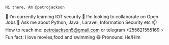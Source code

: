     Hi there, Am @petrojackson
   🌱 I’m currently learning IOT security
   👯 I’m looking to collaborate on Open Jobs
   💬 Ask me about Python, Java , Laravel, Information Security etc
   📫 How to reach me: petrojackson5@gmail.com or telegram +255621555169
   ⚡ Fun fact: I love movies,food and swimming
   😄 Pronouns: He/Him
